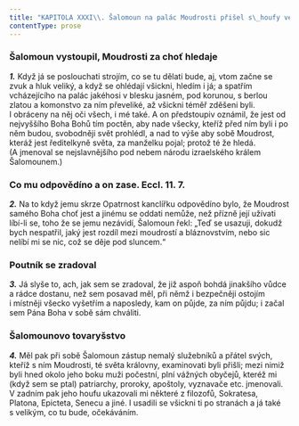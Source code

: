 ```yaml
---
title: "KAPITOLA XXXI\\. Šalomoun na palác Moudrosti přišel s\_houfy velikými"
contentType: prose
---
```


<section>

### Šalomoun vystoupil, Moudrosti za choť hledaje

**_1._** Když já se poslouchati strojím, co se tu dělati bude, aj, vtom začne se zvuk a hluk veliký, a když se ohlédají všickni, hledím i já; a spatřím vcházejícího na palác jakéhosi v blesku jasném, pod korunou, s berlou zlatou a komonstvo za ním převeliké, až všickni téměř zděšeni byli. I obráceny na něj oči všech, i mé také. A on předstoupiv oznámil, že jest od nejvyššího Boha Bohů tím poctěn, aby nade všecky, kteříž před ním byli i po něm budou, svobodněji svět prohlédl, a nad to výše aby sobě Moudrost, kteráž jest ředitelkyně světa, za manželku pojal; protož té že hledá. (A jmenoval se nejslavnějšího pod nebem národu izraelského králem Šalomounem.)

### Co mu odpovědíno a on zase. Eccl. 11. 7.

**_2._** Na to když jemu skrze Opatrnost kanclířku odpovědíno bylo, že Moudrost samého Boha choť jest a jinému se oddati nemůže, než přízně její užívati líbí-li se, toho že se jemu nezávidí, Šalomoun řekl: „Teď se usazuji, dokudž bych nespatřil, jaký jest rozdíl mezi moudrostí a bláznovstvím, nebo sic nelíbí mi se nic, což se děje pod sluncem.“

### Poutník se zradoval

**_3._** Já slyše to, ach, jak sem se zradoval, že již aspoň bohdá jinakšího vůdce a rádce dostanu, než sem posavad měl, při němž i bezpečněji ostojím i místněji všecko vyšetřím a naposledy, kam on půjde, za ním půjdu; i začal sem Pána Boha v sobě sám chváliti.

### Šalomounovo tovaryšstvo

**_4._** Měl pak při sobě Šalomoun zástup nemalý služebníků a přátel svých, kteříž s ním Moudrosti, té světa královny, examinovati byli přišli; mezi nimiž byli hned okolo jeho boku muži počestní, plní vážných obyčejů, kteréž mi (když sem se ptal) patriarchy, proroky, apoštoly, vyznavače etc. jmenovali. V zadním pak jeho houfu ukazovali mi některé z filozofů, Sokratesa, Platona, Epicteta, Senecu a jiné. I usadili se všickni ti po stranách a já také s velikým, co tu bude, očekáváním.

</section>
